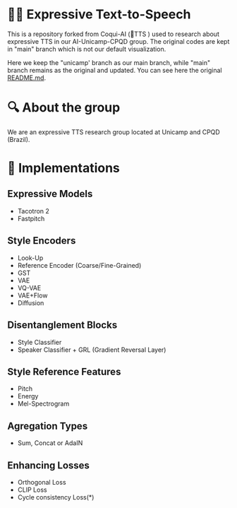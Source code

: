 # 🧑‍🎤 Expressive Text-to-Speech

This is a repository forked from Coqui-AI (🐸TTS ) used to research about expressive TTS in our AI-Unicamp-CPQD group. The original codes are kept in "main" branch which is not our default visualization. 

Here we keep the "unicamp' branch as our main branch, while "main" branch remains as the original and updated. You can see here the original [README.md](https://github.com/AI-Unicamp/TTS/blob/main/README.md).

# 🔍 About the group

We are an expressive TTS research group located at Unicamp and CPQD (Brazil). 

# 🔨 Implementations

## Expressive Models
- Tacotron 2
- Fastpitch

## Style Encoders
- Look-Up
- Reference Encoder (Coarse/Fine-Grained)
- GST
- VAE
- VQ-VAE
- VAE+Flow
- Diffusion

## Disentanglement Blocks
- Style Classifier
- Speaker Classifier + GRL (Gradient Reversal Layer)

## Style Reference Features
- Pitch
- Energy
- Mel-Spectrogram

## Agregation Types
- Sum, Concat or AdaIN

## Enhancing Losses
- Orthogonal Loss
- CLIP Loss
- Cycle consistency Loss(*)
